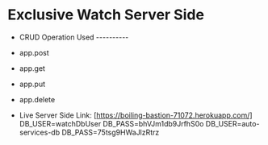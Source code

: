 # Exclusive Watch Server Side

- CRUD Operation Used ----------
- app.post
- app.get
- app.put
- app.delete

- Live Server Side Link: [https://boiling-bastion-71072.herokuapp.com/]
  DB_USER=watchDbUser
  DB_PASS=bhVJm1db9JrfhS0o
  DB_USER=auto-services-db
  DB_PASS=75tsg9HWaJlzRtrz
